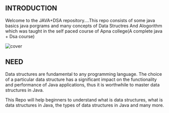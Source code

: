 ## INTRODUCTION

Welcome to the JAVA+DSA repository....This repo consists of some java basics java porgrams and many concepts of Data Structres And Alogorithm which was taught in the self paced course of Apna college(A complete java + Dsa course)

![cover](https://user-images.githubusercontent.com/102843159/211679770-ba6259bb-e87b-4932-b59c-f283d2628d7b.jpg)

## NEED
Data structures are fundamental to any programming language. The choice of a particular data structure has a significant impact on the functionality and performance of Java applications, thus it is worthwhile to master data structures in Java.

This Repo will help beginners to understand what is data structures, what is data structures in Java, the types of data structures in Java and many more.
